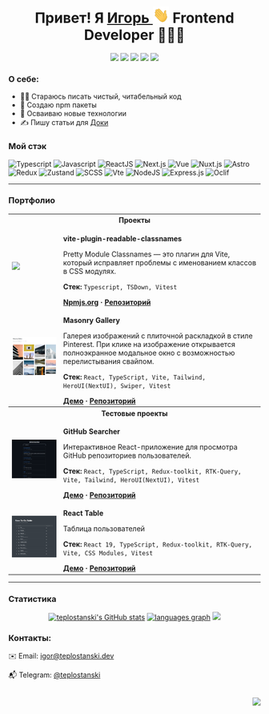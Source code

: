 <div  align="center">
  <h1>Привет! Я 
    <a href="https://github.com/teplostanski" target="_blank">
      Игорь
    </a> 
    <img src="https://github.com/teplostanski/teplostanski/raw/main/Hi.gif" height="32">
    Frontend Developer 👨🏻‍💻
</h1>
  
[<img src="https://img.shields.io/badge/-igor@teplostanski.dev-0d1117?style=flat-square&logo=maildotru">](mailto:teplostanski@yandex.ru) 
[<img src="https://img.shields.io/badge/-@teplostanski-0d1117?style=flat-square&logo=Telegram">](https://t.me/teplostanski) 
[<img src="https://www.codewars.com/users/teplostanski/badges/micro">](https://www.codewars.com/users/teplostanski) 
[<img src="https://img.shields.io/badge/-gists-0d1117?style=flat-square&logo=Github&logoColor=%23#181717">](https://gist.github.com/teplostanski) 
[<img src="https://img.shields.io/badge/-doka.guide-0d1117?style=flat-square">](https://doka.guide/people/teplostanski/)

<!--
[<img alt="Stack Exchange reputation" src="https://img.shields.io/stackexchange/ru.stackoverflow/r/539700?style=for-the-badge&logo=stackoverflow&logoColor=1E5397&label=ru.stackoverflow.com&labelColor=0d1117&color=%231E5397">](https://ru.stackoverflow.com/users/539700/teplostanski)
-->
</div>

### О себе:

- 👨‍💻 Стараюсь писать чистый, читабельный код
- 💾 Создаю npm пакеты
- 🚀 Осваиваю новые технологии
- ✍️ Пишу статьи для [Доки](https://doka.guide/people/teplostanski/)

### Мой стэк

![Typescript](https://img.shields.io/badge/-Typescript-0d1117?style=for-the-badge&logo=Typescript)
![Javascript](https://img.shields.io/badge/-Javascript-0d1117?style=for-the-badge&logo=Javascript)
![ReactJS](https://img.shields.io/badge/-React-0d1117?style=for-the-badge&logo=React)
![Next.js](https://img.shields.io/badge/-Next.js-0d1117?style=for-the-badge&logo=Next.js)
![Vue](https://img.shields.io/badge/-Vue-0d1117?style=for-the-badge&logo=Vue.js)
![Nuxt.js](https://img.shields.io/badge/-Nuxt.js-0d1117?style=for-the-badge&logo=Nuxt.js)
![Astro](https://img.shields.io/badge/-Astrо-0d1117?style=for-the-badge&logo=Astro)
![Redux](https://img.shields.io/badge/-Redux-0d1117?style=for-the-badge&logo=Redux)
![Zustand](https://img.shields.io/badge/-Zustand-0d1117?style=for-the-badge&logo=Zustand)
![SCSS](https://img.shields.io/badge/-SCSS-0d1117?style=for-the-badge&logo=sass)
![Vte](https://img.shields.io/badge/-Vite-0d1117?style=for-the-badge&logo=Vite)
![NodeJS](https://img.shields.io/badge/node.js-6DA55F?style=for-the-badge&logo=node.js&logoColor=white)
![Express.js](https://img.shields.io/badge/express.js-%23404d59.svg?style=for-the-badge&logo=express&logoColor=%2361DAFB)
![Oclif](https://img.shields.io/badge/oclif-%23FFFFFF.svg?style=for-the-badge&logo=oclif&logoColor=%23000000)

---

### Портфолио

<table>
  <tbody>
    <tr>
      <th colspan="2">Проекты</th>
    </tr>
    <tr>
      <td>
        <img width="48px" src="https://cdn.simpleicons.org/npm">
      </td>
      <td>
        <p><strong>vite-plugin-readable-classnames</strong></p>
        <p>
          Pretty Module Classnames — это плагин для Vite, который исправляет проблемы с именованием классов в CSS модулях.
        </p>
        <p>
          <strong>Стек:</strong> <code>Typescript, TSDown, Vitest</code><br>
        </p>
        <strong>
          <a href="https://www.npmjs.com/package/vite-plugin-readable-classnames">Npmjs.org</a>
        ·
          <a href="https://github.com/teplostanski/vite-plugin-readable-classnames">Репозиторий</a>
        </strong>
      </td>
    </tr>
    <tr>
      <td>
        <img src="https://raw.githubusercontent.com/teplostanski/teplostanski/refs/heads/main/assets/masonry-gallery-tailwind.png">
      </td>
      <td>
        <p><strong>Masonry Gallery</strong></p>
        <p>
          Галерея изображений с плиточной раскладкой в стиле Pinterest. При клике на изображение открывается полноэкранное модальное окно с возможностью перелистывания свайпом.
        </p>
        <p>
          <strong>Стек:</strong> <code>React, TypeScript, Vite, Tailwind, HeroUI(NextUI), Swiper, Vitest</code><br>
        </p>
        <strong>
          <a href="https://teplostanski.github.io/masonry-gallery-tailwind">Демо</a>
        ·
          <a href="https://github.com/teplostanski/masonry-gallery-tailwind">Репозиторий</a>
        </strong>
      </td>
    </tr>
    <tr>
      <th colspan="2">Тестовые проекты</th>
    </tr>
    <!--<tr>
      <td>
        <img src="https://raw.githubusercontent.com/teplostanski/teplostanski/refs/heads/main/assets/world-events-timeline.png">
      </td>
      <td>
        <p><strong>World Events Timeline</strong></p>
        <p>
          Интерактивное веб-приложение для визуализации исторических событий в различных сферах: кино, искусство, наука, литература, музыка и спорт.
        </p>
        <p>
          <strong>Стек:</strong> <code>React, TypeScript, Vite, SCSS Modules, Swiper</code><br>
        </p>
        <strong>
          <a href="https://teplostanski.github.io/world-events-timeline">Демо</a>
        ·
          <a href="https://github.com/teplostanski/world-events-timeline">Репозиторий</a>
        </strong>
      </td>
    </tr>-->
    <tr>
      <td>
        <img src="https://raw.githubusercontent.com/teplostanski/teplostanski/refs/heads/main/assets/test-task-fewcha-github-searcher.png">
      </td>
      <td>
        <p><strong>GitHub Searcher</strong></p>
        <p>Интерактивное React-приложение для просмотра GitHub репозиториев пользователей.</p>
        <p><strong>Стек:</strong> <code>React, TypeScript, Redux-toolkit, RTK-Query, Vite, Tailwind, HeroUI(NextUI), Vitest</code></p>
        <strong>
          <a href="https://teplostanski.github.io/test-task-fewcha-github-searcher/">Демо</a>
          ·
          <a href="https://github.com/teplostanski/test-task-fewcha-github-searcher">Репозиторий</a>
        </strong>
      </td>
    </tr>
    <tr>
      <td>
        <img src="https://raw.githubusercontent.com/teplostanski/teplostanski/refs/heads/main/assets/test-task-moi-sklad-react-table.png">
      </td>
      <td>
        <p><strong>React Table</strong></p>
        <p>Таблица пользователей</p>
        <p><strong>Стек:</strong> <code>React 19, TypeScript, Redux-toolkit, RTK-Query, Vite, CSS Modules, Vitest</code></p>
        <strong>
          <a href="https://teplostanski.github.io/test-task-moi-sklad-react-table/">Демо</a>
          ·
          <a href="https://github.com/teplostanski/test-task-moi-sklad-react-table">Репозиторий</a>
        </strong>
      </td>
    </tr>
  </tbody>
</table>

---

### Статистика

<div align="center">
<a href="http://www.github.com/teplostanski"><img src="https://github-readme-stats.vercel.app/api?username=teplostanski&show_icons=true&hide=&count_private=true&title_color=0891b2&text_color=ffffff&icon_color=0891b2&bg_color=0d1117&hide_border=true&show_icons=true" alt="teplostanski's GitHub stats" /></a>
<a href="https://github.com/teplostanski" align="left"><img src="https://github-readme-stats.vercel.app/api/top-langs/?username=teplostanski&layout=compact&langs_count=6&title_color=0891b2&text_color=ffffff&icon_color=0891b2&bg_color=0d1117&hide_border=true&locale=ru&custom_title=Top%20%Languages" alt="languages graph" /></a>
<img src="https://github-readme-streak-stats.herokuapp.com/?user=teplostanski&stroke=0d1117&background=0d1117&ring=0891b2&fire=0891b2&currStreakNum=ffffff&currStreakLabel=0891b2&sideNums=ffffff&sideLabels=ffffff&dates=ffffff&hide_border=true&locale=ru" />
</div>

<!--
[![github activity graph](https://github-readme-activity-graph.vercel.app/graph?username=teplostanski&theme=github-compact&height=300&hide_title=true)](https://github.com/ashutosh00710/github-readme-activity-graph)

<img alt="Codewars" src="https://github.r2v.ch/codewars?user=teplostanski&name=true&top_languages=false&stroke=%230d1117">

<br>
-->

### Контакты:

✉️ Email: [igor@teplostanski.dev](mailto:igor@teplostanski.dev)

📬 Telegram: [@teplostanski](https://t.me/teplostanski)

<br/>

<div align="end">
  <img src="https://komarev.com/ghpvc/?username=teplostanski&style=for-the-badge&color=07912E">
</div>
